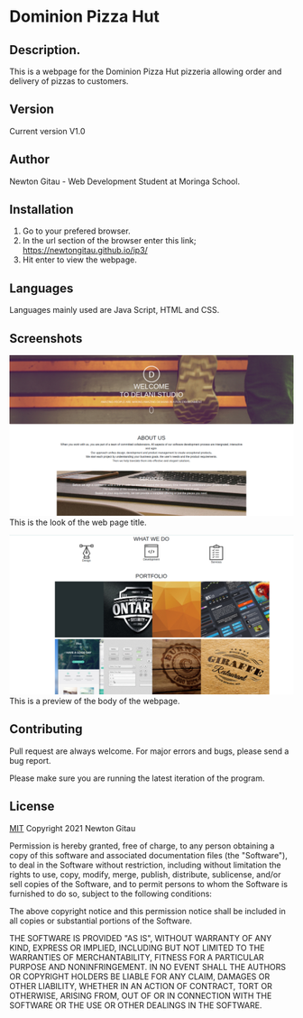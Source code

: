 # Dominion Pizza Hut

## Description.
This is a webpage for the Dominion Pizza Hut pizzeria allowing order and delivery of pizzas to customers. 

## Version
Current version V1.0

## Author
Newton Gitau - Web Development Student at Moringa School.

## Installation
1. Go to your prefered browser.
2. In the url section of the browser enter this link; https://newtongitau.github.io/ip3/
3. Hit enter to view the webpage.

## Languages
Languages mainly used are Java Script, HTML and CSS. 

## Screenshots
![Screenshot](https://github.com/NewtonGitau/ip3/blob/main/assets/delani-studio-title.png)
This is the look of the web page title.

![Screenshot](https://github.com/NewtonGitau/ip3/blob/main/assets/delani-studio-body.png)
This is a preview of the body of the webpage.

## Contributing
Pull request are always welcome. For major errors and bugs, please send a bug report.

Please make sure you are running the latest iteration of the program.

## License
[MIT](https://choosealicense.com/licenses/mit/)
Copyright 2021 Newton Gitau

Permission is hereby granted, free of charge, to any person obtaining a copy of this software and associated documentation files (the "Software"), to deal in the Software without restriction, including without limitation the rights to use, copy, modify, merge, publish, distribute, sublicense, and/or sell copies of the Software, and to permit persons to whom the Software is furnished to do so, subject to the following conditions:

The above copyright notice and this permission notice shall be included in all copies or substantial portions of the Software.

THE SOFTWARE IS PROVIDED "AS IS", WITHOUT WARRANTY OF ANY KIND, EXPRESS OR IMPLIED, INCLUDING BUT NOT LIMITED TO THE WARRANTIES OF MERCHANTABILITY, FITNESS FOR A PARTICULAR PURPOSE AND NONINFRINGEMENT. IN NO EVENT SHALL THE AUTHORS OR COPYRIGHT HOLDERS BE LIABLE FOR ANY CLAIM, DAMAGES OR OTHER LIABILITY, WHETHER IN AN ACTION OF CONTRACT, TORT OR OTHERWISE, ARISING FROM, OUT OF OR IN CONNECTION WITH THE SOFTWARE OR THE USE OR OTHER DEALINGS IN THE SOFTWARE.
